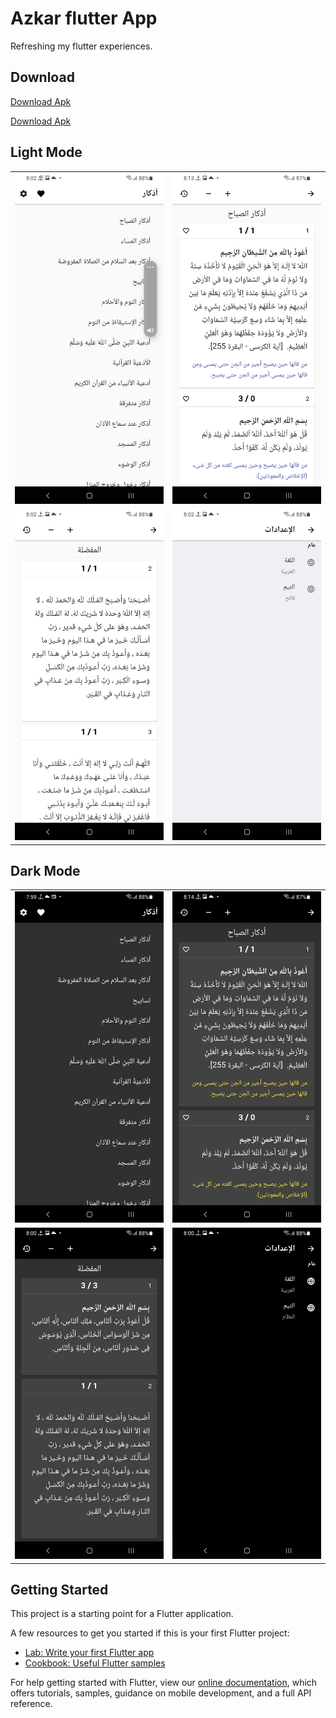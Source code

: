 # Azkar flutter App

Refreshing my flutter experiences.

## Download
[Download Apk](/azkar.apk)

<a id="raw-url" href="https://raw.githubusercontent.com/mosamuhana/flutter-azkar-app/main/azkar.apk">Download Apk</a>

## Light Mode
|  |  |
| --- | --- |
| ![Light:Home Page](/screenshots/light/home.jpg) | ![Light:Category Page](/screenshots/light/category.jpg) |
| ![Light:Favorites Page](/screenshots/light/favorites.jpg) | ![Light:Settings Page](/screenshots/light/settings.jpg) |

## Dark Mode
|  |  |
| --- | --- |
| ![Dark:Home Page](/screenshots/dark/home.jpg) | ![Dark:Category Page](/screenshots/dark/category.jpg) |
| ![Dark:Favorites Page](/screenshots/dark/favorites.jpg) | ![Dark:Settings Page](/screenshots/dark/settings.jpg) |


## Getting Started

This project is a starting point for a Flutter application.

A few resources to get you started if this is your first Flutter project:

- [Lab: Write your first Flutter app](https://flutter.dev/docs/get-started/codelab)
- [Cookbook: Useful Flutter samples](https://flutter.dev/docs/cookbook)

For help getting started with Flutter, view our
[online documentation](https://flutter.dev/docs), which offers tutorials,
samples, guidance on mobile development, and a full API reference.
